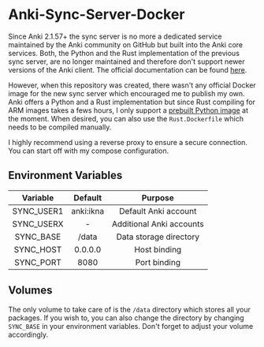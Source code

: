 # Anki-Sync-Server-Docker

Since Anki 2.1.57+ the sync server is no more a dedicated service maintained by the
Anki community on GitHub but built into the Anki core services. Both, the Python and the Rust
implementation of the previous sync server, are no longer maintained and therefore don't support
newer versions of the Anki client.  The official  documentation can be found
[here](https://docs.ankiweb.net/sync-server.html).

However, when this repository was created, there wasn't any official Docker image for the new sync
server which encouraged me to publish my own. Anki offers a Python and a Rust implementation but
since Rust compiling for ARM images takes a fews hours, I only support a
[prebuilt Python image](https://github.com/MapManagement/anki-sync-server-docker/pkgs/container/anki-sync-server-docker) 
at the moment. When desired, you can also use the ``Rust.Dockerfile`` which needs to be compiled
manually.

I highly recommend using a reverse proxy to ensure a secure connection. You can start off with
my compose configuration.

## Environment Variables

|  Variable  |  Default  |          Purpose         |
|:----------:|:---------:|:------------------------:|
| SYNC_USER1 | anki:ikna |   Default Anki account   |
| SYNC_USERX |     -     | Additional Anki accounts |
|  SYNC_BASE |   /data   |  Data storage directory  |
|  SYNC_HOST |  0.0.0.0  |       Host binding       |
|  SYNC_PORT |    8080   |       Port binding       |

## Volumes

The only volume to take care of is the ``/data`` directory which stores all your packages. If you
wish to, you can also change the directory by changing ``SYNC_BASE`` in your environment variables.
Don't forget to adjust your volume accordingly.
